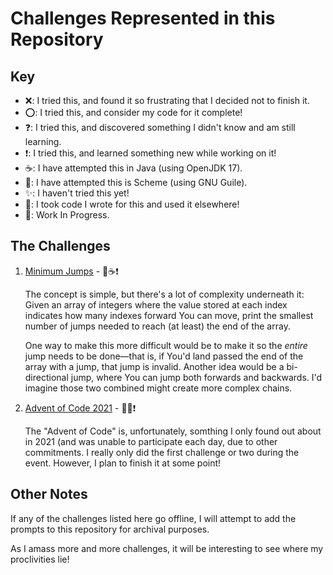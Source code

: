 # Challenges Represented in this Repository

## Key

- ❌: I tried this, and found it so frustrating that I decided not to finish it.
- ⭕: I tried this, and consider my code for it complete!
- ❓: I tried this, and discovered something I didn't know and am still learning.
- ❗: I tried this, and learned something new while working on it!
- ☕: I have attempted this in Java (using OpenJDK 17).
- 👾: I have attempted this is Scheme (using GNU Guile).
- ✨: I haven't tried this yet!
- 🔋: I took code I wrote for this and used it elsewhere!
- 🤖: Work In Progress.

## The Challenges

1. [Minimum Jumps][1] - 🤖☕❗
   
   The concept is simple, but there's a lot of complexity
   underneath it: Given an array of integers where the value stored at each
   index indicates how many indexes forward You can move, print the smallest
   number of jumps needed to reach (at least) the end of the array.
   
   One way to make this more difficult would be to make it so the *entire* jump
   needs to be done—that is, if You'd land passed the end of the array with a
   jump, that jump is invalid. Another idea would be a bi-directional jump,
   where You can jump both forwards and backwards. I'd imagine those two
   combined might create more complex chains.
   
2. [Advent of Code 2021][2] - 🤖👾❗

    The "Advent of Code" is, unfortunately, somthing I only found out about in
    2021 (and was unable to participate each day, due to other commitments. I
    really only did the first challenge or two during the event. However, I plan
    to finish it at some point!

## Other Notes

If any of the challenges listed here go offline, I will attempt to add the
prompts to this repository for archival purposes.

As I amass more and more challenges, it will be interesting to see where my
proclivities lie!

[1]: https://www.geeksforgeeks.org/minimum-number-of-jumps-to-reach-end-of-a-given-array/
[2]: https://adventofcode.com/2021
   
   
